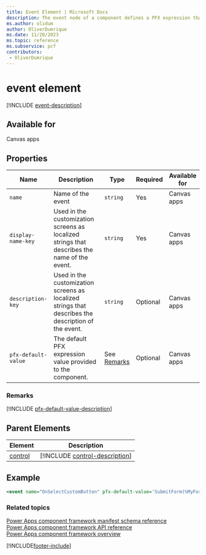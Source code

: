 ```yaml
---
title: Event Element | Microsoft Docs
description: The event node of a component defines a PFX expression that can be configured within the Power Apps Studio, then triggered within the component code.
ms.author: olidum
author: OliverDumrique
ms.date: 11/20/2023
ms.topic: reference
ms.subservice: pcf
contributors:
 - OliverDumrique
---
```


# event element

[!INCLUDE [event-description](includes/event-description.md)]

## Available for

Canvas apps

## Properties

|Name |Description |Type |Required | Available for|
|------|------|------|-------|------------|
|`name` |Name of the event |`string` |Yes |Canvas apps|
|`display-name-key` |Used in the customization screens as localized strings that describes the name of the event. |`string` |Yes |Canvas apps|
|`description-key` |Used in the customization screens as localized strings that describes the description of the event. |`string` |Optional |Canvas apps|
|`pfx-default-value` |The default PFX expression value provided to the component. |See [Remarks](#remarks) |Optional |Canvas apps|

### Remarks

[!INCLUDE [pfx-default-value-description](includes/pfx-default-value-description.md)]

## Parent Elements

|Element|Description|
|--|--|
|[control](control.md)|[!INCLUDE [control-description](includes/control-description.md)]|

## Example

```xml
<event name="OnSelectCustomButton" pfx-default-value='SubmitForm(%MyFormName.ID%); Back(%ScreenTransition.RESERVED%.Cover)' display-name-key="OnSelectCustomButton_Display_Key" description-key="OnSelectCustomButton_Desc_Key" />
```

### Related topics

[Power Apps component framework manifest schema reference](index.md)<br/>
[Power Apps component framework API reference](../reference/index.md)<br/>
[Power Apps component framework overview](../overview.md)

[!INCLUDE[footer-include](../../../includes/footer-banner.md)]
